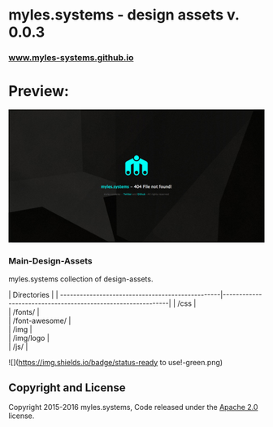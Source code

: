 # myles.systems - design assets v. 0.0.3

### www.myles-systems.github.io

# Preview:

![](preview.png)




### Main-Design-Assets

myles.systems collection of design-assets.



| Directories                                                                                 |
| -------------------------------------------------|-------------------------------------------------------------|
| /css                                     |  
| /fonts/                                     |  
| /font-awesome/                                     |  
| /img                                    |  
| /img/logo                                     |  
| /js/                                     |  






![](https://img.shields.io/badge/status-ready to use!-green.png)

## Copyright and License

Copyright 2015-2016 myles.systems,
Code released under the [Apache 2.0](https://github.com/IronSummitMedia/startbootstrap-grayscale/blob/gh-pages/LICENSE) license.






